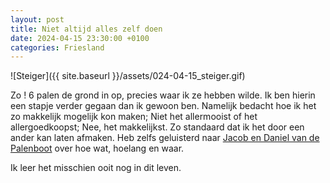 ```yaml
---
layout: post
title: Niet altijd alles zelf doen
date: 2024-04-15 23:30:00 +0100
categories: Friesland
---
```


![Steiger]({{ site.baseurl }}/assets/024-04-15_steiger.gif)

Zo ! 6 palen de grond in op, precies waar ik ze hebben wilde. Ik ben hierin een stapje verder gegaan dan ik gewoon ben. Namelijk bedacht hoe ik het zo makkelijk mogelijk kon maken; Niet het allermooist of het allergoedkoopst; Nee, het makkelijkst. Zo standaard dat ik het door een ander kan laten afmaken. Heb zelfs geluisterd naar [Jacob en Daniel van de Palenboot](https://https://www.deboerendegroot.nl/) over hoe wat, hoelang en waar.

Ik leer het misschien ooit nog in dit leven.